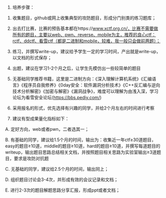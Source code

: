 1. 培养步骤：

1) 收集题目，github或网上收集典型的攻防题目，形成分门别类的练习题库；

2) 出去打比赛，比赛的预告基本都在https://www.xctf.org.cn/，比赛不需要做所有的题目，主要以web、pwn、reverse、mobile为主，推荐的良心ctf：rctf、ddctf、看雪ctf（都是二进制和mobile，较难，我一般只会做前两题）；

3) 练习，并撰写write-up，建议给予学生一定的学习时间，产出就是write-up，以文档的形式保存；

4) 出题，建议在学习1-2个月之后，让学生先模仿出一些较简单的题目

5) 无基础同学推荐书籍，这里是二进制方向：《深入理解计算机系统》《汇编语言》《程序员自我修养》《0day安全：软件漏洞分析技术》《C++反汇编与逆向技术分析解密》《加密与解密》《漏洞战争》，难度可以理解为由浅入深，学习论坛为看雪安全论坛(https://bbs.pediy.com/)

6) 采用报名的形式，优先选择有兴趣的同学，并给2个月左右的时间进行考察

7) 建议有型成果量化指标如下：

A. 定好方向，web或者pwn，二者选其一；

B. 有基础的同学，建议给1.5个月的时间，输出为：收集近一年ctf≥30道题目，easy的题目≥10道，middle的题目≥10道，hard的题目≥10道，并撰写每道题目的writeup，输出题目思路总结相关文档，并按照题目相关思路为实验室输出≥3道题目，要求是攻防对抗题

C. 无基础的同学，建议给2.5个月的时间，输出同上；

D. 组织题目讨论会3-4次，并形成有效的会议记录和文档；

E. 进行2-3次的题目解题思路分享汇报，形成ppt或者文档；